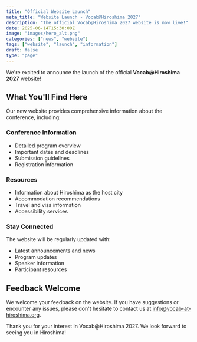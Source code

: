 ```yaml
---
title: "Official Website Launch"
meta_title: "Website Launch - Vocab@Hiroshima 2027"
description: "The official Vocab@Hiroshima 2027 website is now live!"
date: 2025-06-14T15:30:00Z
image: "images/hero_alt.png"
categories: ["news", "website"]
tags: ["website", "launch", "information"]
draft: false
type: "page"
---
```


We're excited to announce the launch of the official **Vocab@Hiroshima 2027** website!

## What You'll Find Here

Our new website provides comprehensive information about the conference, including:

### Conference Information
- Detailed program overview
- Important dates and deadlines
- Submission guidelines
- Registration information

### Resources
- Information about Hiroshima as the host city
- Accommodation recommendations
- Travel and visa information
- Accessibility services

### Stay Connected

The website will be regularly updated with:
- Latest announcements and news
- Program updates
- Speaker information
- Participant resources

## Feedback Welcome

We welcome your feedback on the website. If you have suggestions or encounter any issues, please don't hesitate to contact us at [info@vocab-at-hiroshima.org](mailto:info@vocab-at-hiroshima.org).

Thank you for your interest in Vocab@Hiroshima 2027. We look forward to seeing you in Hiroshima!

